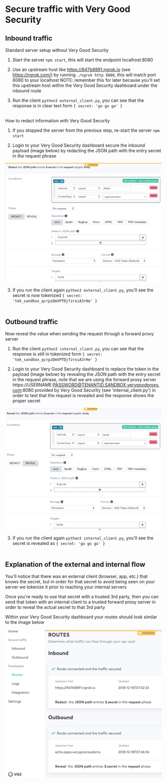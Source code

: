 # Secure traffic with Very Good Security

## Inbound traffic
Standard server setup without Very Good Security
1. Start the server `npm start`, this will start the endpoint localhost:8080

2. Use an upstream host like https://847b8891.ngrok.io (see https://ngrok.com/) by running `./ngrok http 8080`, this will match port 8080 to your localhost
   NOTE: remember this for later because you'll set this upstream host within the Very Good Security dashboard under the inbound route

3. Run the client `python3 external_client.py`, you can see that the response is in clear text form `{ secret: 'go go go' }`<br><br>

How to redact information with Very Good Security
1. If you stopped the server from the previous step, re-start the server `npm start`

2. Login to your Very Good Security dashboard secure the inbound payload (image below) by redacting the JSON path with the entry secret in the request phrase

![Inbound route](/images/InboundRoute.png)

3. If you run the client again `python3 external_client.py`, you'll see the secret is now tokenized `{ secret: 'tok_sandbox_qcrpzDmVPTDjfzroiA3rHe' }`<br><br>

## Outbound traffic
Now reveal the value when sending the request through a forward proxy server
1. Run the client `python3 internal_client.py`, you can see that the response is still in tokenized form `{ secret: 'tok_sandbox_qcrpzDmVPTDjfzroiA3rHe' }`

2. Login to your Very Good Security dashboard to replace the token in the payload (image below) by revealing the JSON path with the entry secret in the request phrase, note that we are using the forward proxy server https://USERNAME:PASSWORD@TENANTID.SANDBOX.verygoodproxy.com:8080 provided by Very Good Security (see 'internal_client.py') in order to test that the request is revealed and the response shows the proper secret

![Outbound route](/images/OutboundRoute.png)

3. If you run the client again `python3 internal_client.py`, you'll see the secret is revealed as `{ secret: 'go go go' }`<br><br>

## Explanation of the external and internal flow
You'll notice that there was an external client (browser, app, etc.) that knows the secret, but in order for that secret to avoid being seen on your server we tokenize it prior to reaching your internal servers

Once you're ready to use that secret with a trusted 3rd party, then you can send that token with an internal client to a trusted forward proxy server in order to reveal the actual secret to that 3rd party

Within your Very Good Security dashboard your routes should look similar to the image below

![Final routes](/images/FinalRoutes.png)
